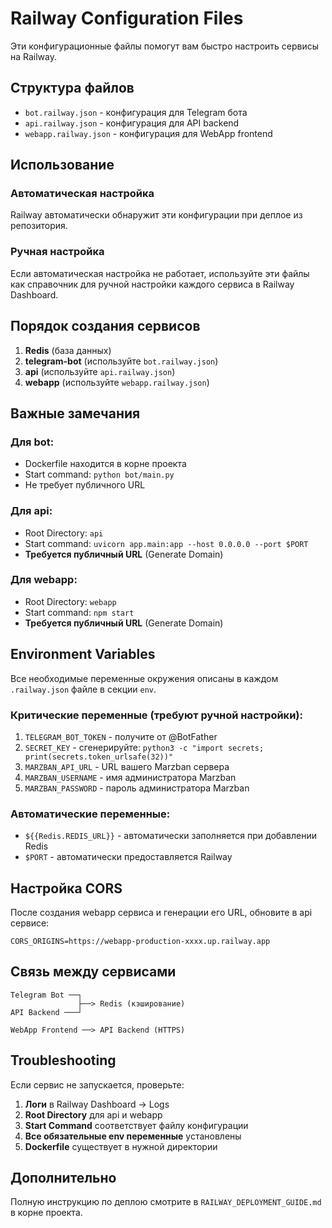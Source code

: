# Railway Configuration Files

Эти конфигурационные файлы помогут вам быстро настроить сервисы на Railway.

## Структура файлов

- `bot.railway.json` - конфигурация для Telegram бота
- `api.railway.json` - конфигурация для API backend
- `webapp.railway.json` - конфигурация для WebApp frontend

## Использование

### Автоматическая настройка

Railway автоматически обнаружит эти конфигурации при деплое из репозитория.

### Ручная настройка

Если автоматическая настройка не работает, используйте эти файлы как справочник для ручной настройки каждого сервиса в Railway Dashboard.

## Порядок создания сервисов

1. **Redis** (база данных)
2. **telegram-bot** (используйте `bot.railway.json`)
3. **api** (используйте `api.railway.json`)
4. **webapp** (используйте `webapp.railway.json`)

## Важные замечания

### Для bot:
- Dockerfile находится в корне проекта
- Start command: `python bot/main.py`
- Не требует публичного URL

### Для api:
- Root Directory: `api`
- Start command: `uvicorn app.main:app --host 0.0.0.0 --port $PORT`
- **Требуется публичный URL** (Generate Domain)

### Для webapp:
- Root Directory: `webapp`
- Start command: `npm start`
- **Требуется публичный URL** (Generate Domain)

## Environment Variables

Все необходимые переменные окружения описаны в каждом `.railway.json` файле в секции `env`.

### Критические переменные (требуют ручной настройки):

1. `TELEGRAM_BOT_TOKEN` - получите от @BotFather
2. `SECRET_KEY` - сгенерируйте: `python3 -c "import secrets; print(secrets.token_urlsafe(32))"`
3. `MARZBAN_API_URL` - URL вашего Marzban сервера
4. `MARZBAN_USERNAME` - имя администратора Marzban
5. `MARZBAN_PASSWORD` - пароль администратора Marzban

### Автоматические переменные:

- `${{Redis.REDIS_URL}}` - автоматически заполняется при добавлении Redis
- `$PORT` - автоматически предоставляется Railway

## Настройка CORS

После создания webapp сервиса и генерации его URL, обновите в api сервисе:

```env
CORS_ORIGINS=https://webapp-production-xxxx.up.railway.app
```

## Связь между сервисами

```
Telegram Bot ──┐
               ├──> Redis (кэширование)
API Backend ───┘
               
WebApp Frontend ──> API Backend (HTTPS)
```

## Troubleshooting

Если сервис не запускается, проверьте:

1. **Логи** в Railway Dashboard → Logs
2. **Root Directory** для api и webapp
3. **Start Command** соответствует файлу конфигурации
4. **Все обязательные env переменные** установлены
5. **Dockerfile** существует в нужной директории

## Дополнительно

Полную инструкцию по деплою смотрите в `RAILWAY_DEPLOYMENT_GUIDE.md` в корне проекта.
